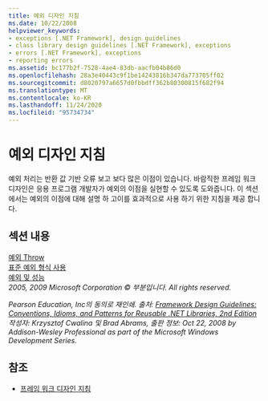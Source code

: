 ```yaml
---
title: 예외 디자인 지침
ms.date: 10/22/2008
helpviewer_keywords:
- exceptions [.NET Framework], design guidelines
- class library design guidelines [.NET Framework], exceptions
- errors [.NET Framework], exceptions
- reporting errors
ms.assetid: bc177b2f-7528-4ae4-83db-aacfb04b86d0
ms.openlocfilehash: 28a3e40443c9f1be14243816b347da773705ff02
ms.sourcegitcommit: d8020797a6657d0fbbdff362b80300815f682f94
ms.translationtype: MT
ms.contentlocale: ko-KR
ms.lasthandoff: 11/24/2020
ms.locfileid: "95734734"
---
```

# <a name="design-guidelines-for-exceptions"></a>예외 디자인 지침

예외 처리는 반환 값 기반 오류 보고 보다 많은 이점이 있습니다. 바람직한 프레임 워크 디자인은 응용 프로그램 개발자가 예외의 이점을 실현할 수 있도록 도와줍니다. 이 섹션에서는 예외의 이점에 대해 설명 하 고이를 효과적으로 사용 하기 위한 지침을 제공 합니다.  
  
## <a name="in-this-section"></a>섹션 내용  

 [예외 Throw](exception-throwing.md)  
 [표준 예외 형식 사용](using-standard-exception-types.md)  
 [예외 및 성능](exceptions-and-performance.md)  
 *2005, 2009 Microsoft Corporation © 부분입니다. All rights reserved.*  
  
 *Pearson Education, Inc의 동의로 재인쇄. 출처: [Framework Design Guidelines: Conventions, Idioms, and Patterns for Reusable .NET Libraries, 2nd Edition](https://www.informit.com/store/framework-design-guidelines-conventions-idioms-and-9780321545619) 작성자: Krzysztof Cwalina 및 Brad Abrams, 출판 정보: Oct 22, 2008 by Addison-Wesley Professional as part of the Microsoft Windows Development Series.*  
  
## <a name="see-also"></a>참조

- [프레임 워크 디자인 지침](index.md)

